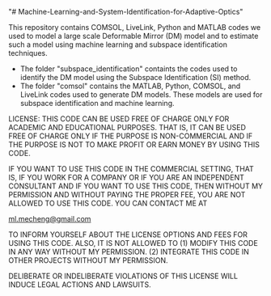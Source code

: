 "# Machine-Learning-and-System-Identification-for-Adaptive-Optics" 

This repository contains COMSOL, LiveLink, Python and MATLAB codes we used to model a large scale Deformable Mirror (DM) model and to estimate such a model using 
machine learning and subspace identification techniques.

- The folder "subspace_identification" containts the codes used to identify the DM model using the Subspace Identification (SI) method.
- The folder "comsol" contains the MATLAB, Python, COMSOL, and LiveLink codes used to generate DM models. These models are used for subspace identification and machine learning.

LICENSE: THIS CODE CAN BE USED FREE OF CHARGE ONLY FOR ACADEMIC AND EDUCATIONAL PURPOSES. THAT IS, IT CAN BE USED FREE OF CHARGE ONLY IF THE PURPOSE IS NON-COMMERCIAL 
AND IF THE PURPOSE IS NOT TO MAKE PROFIT OR EARN MONEY BY USING THIS CODE.

IF YOU WANT TO USE THIS CODE IN THE COMMERCIAL SETTING, THAT IS, IF YOU WORK FOR A COMPANY OR IF YOU ARE AN INDEPENDENT
CONSULTANT AND IF YOU WANT TO USE THIS CODE, THEN WITHOUT MY PERMISSION AND WITHOUT PAYING THE PROPER FEE, YOU ARE NOT ALLOWED TO USE THIS CODE. YOU CAN CONTACT ME AT

ml.mecheng@gmail.com

TO INFORM YOURSELF ABOUT THE LICENSE OPTIONS AND FEES FOR USING THIS CODE.
ALSO, IT IS NOT ALLOWED TO 
(1) MODIFY THIS CODE IN ANY WAY WITHOUT MY PERMISSION.
(2) INTEGRATE THIS CODE IN OTHER PROJECTS WITHOUT MY PERMISSION.

 DELIBERATE OR INDELIBERATE VIOLATIONS OF THIS LICENSE WILL INDUCE LEGAL ACTIONS AND LAWSUITS. 




